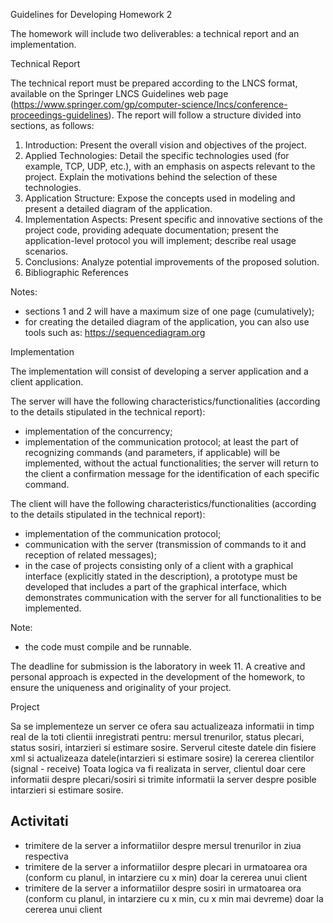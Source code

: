 Guidelines for Developing Homework 2

The homework will include two deliverables: a technical report and an implementation.


Technical Report

The technical report must be prepared according to the LNCS format, available on the Springer LNCS Guidelines web page (https://www.springer.com/gp/computer-science/lncs/conference-proceedings-guidelines). The report will follow a structure divided into sections, as follows:

1. Introduction: Present the overall vision and objectives of the project.
2. Applied Technologies: Detail the specific technologies used (for example, TCP, UDP, etc.), with an emphasis on aspects relevant to the project. Explain the motivations behind the selection of these technologies.
3. Application Structure: Expose the concepts used in modeling and present a detailed diagram of the application.
4. Implementation Aspects: Present specific and innovative sections of the project code, providing adequate documentation; present the application-level protocol you will implement; describe real usage scenarios.
5. Conclusions: Analyze potential improvements of the proposed solution.
6. Bibliographic References

Notes:
- sections 1 and 2 will have a maximum size of one page (cumulatively);
- for creating the detailed diagram of the application, you can also use tools such as: https://sequencediagram.org


Implementation

The implementation will consist of developing a server application and a client application.

The server will have the following characteristics/functionalities (according to the details stipulated in the technical report):
- implementation of the concurrency;
- implementation of the communication protocol; at least the part of recognizing commands (and parameters, if applicable) will be implemented, without the actual functionalities; the server will return to the client a confirmation message for the identification of each specific command.

The client will have the following characteristics/functionalities (according to the details stipulated in the technical report):
- implementation of the communication protocol;
- communication with the server (transmission of commands to it and reception of related messages);
- in the case of projects consisting only of a client with a graphical interface (explicitly stated in the description), a prototype must be developed that includes a part of the graphical interface, which demonstrates communication with the server for all functionalities to be implemented.

Note:
- the code must compile and be runnable.


The deadline for submission is the laboratory in week 11. A creative and personal approach is expected in the development of the homework, to ensure the uniqueness and originality of your project.


Project

Sa se implementeze un server ce ofera sau actualizeaza informatii in timp real de la toti clientii inregistrati pentru: mersul trenurilor, status plecari, status sosiri, intarzieri si estimare sosire. Serverul citeste datele din fisiere xml si actualizeaza datele(intarzieri si estimare sosire) la cererea clientilor (signal - receive) Toata logica va fi realizata in server, clientul doar cere informatii despre plecari/sosiri si trimite informatii la server despre posible intarzieri si estimare sosire.

## Activitati
- trimitere de la server a informatiilor despre mersul trenurilor in ziua respectiva
- trimitere de la server a informatiilor despre plecari in urmatoarea ora (conform cu planul, in intarziere cu x min) doar la cererea unui client
- trimitere de la server a informatiilor despre sosiri in urmatoarea ora (conform cu planul, in intarziere cu x min, cu x min mai devreme) doar la cererea unui client
